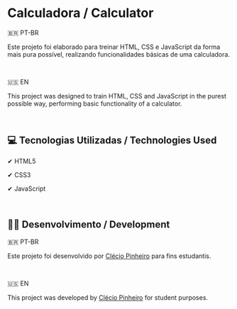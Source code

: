 # Calculadora / Calculator

🇧🇷 PT-BR

Este projeto foi elaborado para treinar HTML, CSS e JavaScript da forma mais pura possível, realizando funcionalidades básicas de uma calculadora.

<br>

🇺🇸 EN

This project was designed to train HTML, CSS and JavaScript in the purest possible way, performing basic functionality of a calculator.

<br>

## 💻 Tecnologias Utilizadas / Technologies Used
✔ HTML5

✔ CSS3

✔ JavaScript

<br>

## 👨‍💻 Desenvolvimento / Development
🇧🇷 PT-BR

Este projeto foi desenvolvido por [Clécio Pinheiro](https://www.linkedin.com/in/cleciopinheirodev/) para fins estudantis.

<br>

🇺🇸 EN

This project was developed by [Clécio Pinheiro](https://www.linkedin.com/in/cleciopinheirodev/) for student purposes.